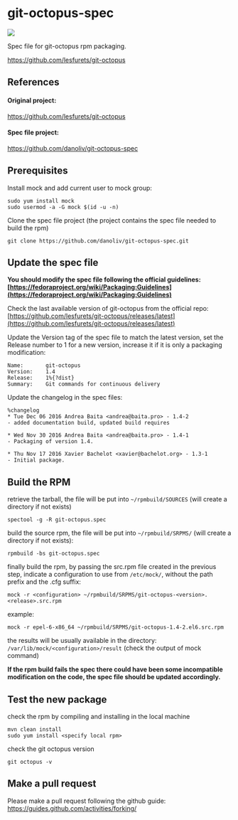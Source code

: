 # git-octopus-spec
<a href="https://copr.fedorainfracloud.org/coprs/baitaand/git-octopus/package/git-octopus/"><img src="https://copr.fedorainfracloud.org/coprs/baitaand/git-octopus/package/git-octopus/status_image/last_build.png" /></a>

Spec file for git-octopus rpm packaging.

https://github.com/lesfurets/git-octopus

## References
#### Original project:

https://github.com/lesfurets/git-octopus

#### Spec file project:

https://github.com/danoliv/git-octopus-spec

## Prerequisites

Install mock and add current user to mock group:

    sudo yum install mock
    sudo usermod -a -G mock $(id -u -n)
    
Clone the spec file project (the project contains the spec file needed to build the rpm)

    git clone https://github.com/danoliv/git-octopus-spec.git

## Update the spec file

**You should modify the spec file following the official guidelines: [https://fedoraproject.org/wiki/Packaging:Guidelines](https://fedoraproject.org/wiki/Packaging:Guidelines)**

Check the last available version of git-octopus from the official repo: [https://github.com/lesfurets/git-octopus/releases/latest](https://github.com/lesfurets/git-octopus/releases/latest)

Update the Version tag of the spec file to match the latest version, set the Release number to 1 for a new version, increase it if it is only a packaging modification:

    Name:   	git-octopus
    Version:	1.4
    Release:	1%{?dist}
    Summary:	Git commands for continuous delivery
    
Update the changelog in the spec files:

    %changelog
    * Tue Dec 06 2016 Andrea Baita <andrea@baita.pro> - 1.4-2
    - added documentation build, updated build requires
     
    * Wed Nov 30 2016 Andrea Baita <andrea@baita.pro> - 1.4-1
    - Packaging of version 1.4.
     
    * Thu Nov 17 2016 Xavier Bachelot <xavier@bachelot.org> - 1.3-1
    - Initial package.
    
## Build the RPM

retrieve the tarball, the file will be put into `~/rpmbuild/SOURCES` (will create a directory if not exists)

    spectool -g -R git-octopus.spec
    
build the source rpm, the file will be put into `~/rpmbuild/SRPMS/` (will create a directory if not exists):

    rpmbuild -bs git-octopus.spec
    
finally build the rpm, by passing the src.rpm file created in the previous step, indicate a configuration to use from `/etc/mock/`, without the path prefix and the .cfg suffix:

    mock -r <configuration> ~/rpmbuild/SRPMS/git-octopus-<version>.<release>.src.rpm

example:
    
    mock -r epel-6-x86_64 ~/rpmbuild/SRPMS/git-octopus-1.4-2.el6.src.rpm

the results will be usually available in the directory: `/var/lib/mock/<configuration>/result` (check the output of mock command)

**If the rpm build fails the spec there could have been some incompatible modification on the code, the spec file should be updated accordingly.**

## Test the new package

check the rpm by compiling and installing in the local machine

    mvn clean install
    sudo yum install <specify local rpm>
    
check the git octopus version

    git octopus -v

## Make a pull request

Please make a pull request following the github guide: https://guides.github.com/activities/forking/